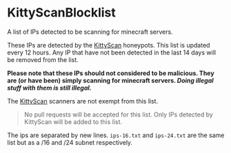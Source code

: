 # KittyScanBlocklist
A list of IPs detected to be scanning for minecraft servers.

These IPs are detected by the [KittyScan](https://kittyscan.com) honeypots. This list is updated every 12 hours. Any IP that have not been detected in the last 14 days will be removed from the list.

**Please note that these IPs should not considered to be malicious. They are (or have been) simply scanning for minecraft servers. _Doing illegal stuff with them is still illegal._**

The [KittyScan](https://kittyscan.com) scanners are not exempt from this list.

> No pull requests will be accepted for this list. Only IPs detected by KittyScan will be added to this list.

The ips are separated by new lines. `ips-16.txt` and `ips-24.txt` are the same list but as a /16 and /24 subnet respectively.